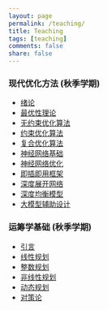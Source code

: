 ```yaml
---
layout: page
permalink: /teaching/
title: Teaching
tags: [teaching]
comments: false
share: false
---
```




### 现代优化方法 (秋季学期)

- <a href="../teaching/现代优化方法/绪论.pdf" class="textlink" target="_blank">绪论 </a> <br>
- <a href="../teaching/现代优化方法/最优化理论.pdf" class="textlink" target="_blank">最优性理论 </a> <br>
- <a href="../teaching/现代优化方法/无约束优化算法.pdf" class="textlink" target="_blank">无约束优化算法 </a> <br>
- <a href="../teaching/现代优化方法/约束优化算法.pdf" class="textlink" target="_blank">约束优化算法 </a> <br>
- <a href="../teaching/现代优化方法/复合优化算法.pdf" class="textlink" target="_blank">复合优化算法 </a> <br>
- <a href="../teaching/现代优化方法/神经网络基础.pdf" class="textlink" target="_blank">神经网络基础 </a> <br>
- <a href="../teaching/现代优化方法/神经网络优化.pdf" class="textlink" target="_blank">神经网络优化 </a>  <br>
- <a href="../teaching/现代优化方法/即插即用框架.pdf" class="textlink" target="_blank">即插即用框架 </a> <br>
- <a href="../teaching/现代优化方法/深度展开网络.pdf" class="textlink" target="_blank">深度展开网络 </a> <br>
- <a href="../teaching/现代优化方法/深度均衡模型.pdf" class="textlink" target="_blank">深度均衡模型 </a> <br>
- <a href="../teaching/现代优化方法/大模型辅助设计.pdf" class="textlink" target="_blank">大模型辅助设计 </a> <br>





### 运筹学基础 (秋季学期)

- <a href="../teaching/运筹学/引言.pdf" class="textlink" target="_blank">引言 </a> <br>
- <a href="../teaching/运筹学/线性规划.pdf" class="textlink" target="_blank">线性规划  </a> <br>
- <a href="../teaching/运筹学/整数规划.pdf" class="textlink" target="_blank">整数规划 </a> <br>
- <a href="../teaching/运筹学/非线性规划.pdf" class="textlink" target="_blank">非线性规划 </a> <br>
- <a href="../teaching/运筹学/动态规划.pdf" class="textlink" target="_blank">动态规划 </a> <br>
- <a href="../teaching/运筹学/对策论.pdf" class="textlink" target="_blank">对策论 </a> <br><br>

